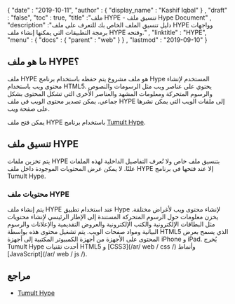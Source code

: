 {
  "date" : "2019-10-11",
  "author" : {
    "display_name" : "Kashif Iqbal"
} ,
  "draft" : "false",
  "toc" : true,
  "title" :"ملف HYPE - تنسيق ملف Hype Document" ,
  "description" :"دليل تنسيق الملف الخاص بك للتعرف على ملف HYPE وواجهات برمجة التطبيقات التي يمكنها إنشاء ملف HYPE وفتحه." ,
  "linktitle" : "HYPE",
  "menu" : {
    "docs" : {
      "parent" : "web"
}
} ,
  "lastmod" : "2019-09-10"
}

## ما هو ملف HYPE؟

ملف HYPE هو ملف مشروع يتم حفظه باستخدام برنامج Hype المستخدم لإنشاء محتوى ويب باستخدام HTML5. يحتوي على عناصر ويب مثل الرسومات والنصوص والرسوم المتحركة ومعلومات المشهد والعناصر الأخرى التي تشكل المحتوى بشكل جماعي. يمكن تصدير محتوى الويب في ملف HYPE إلى ملفات الويب التي يمكن نشرها على صفحة ويب.

يمكن فتح ملف HYPE باستخدام برنامج [Tumult Hype](https://tumult.com/hype/).

## تنسيق ملف HYPE

يتم تخزين ملفات HYPE بتنسيق ملف خاص ولا تُعرف التفاصيل الداخلية لهذه الملفات علنًا. لا يمكن عرض المحتويات الموجودة داخل ملف HYPE إلا عند فتحها في برنامج Tumult Hype.

### محتويات ملف HYPE

يتم إنشاء ملف HYPE عند استخدام تطبيق Hype لإنشاء محتوى ويب لأغراض مختلفة. يخزن معلومات حول الرسوم المتحركة المستندة إلى الإطار الرئيسي لإنشاء محتويات مثل البطاقات الإلكترونية والكتب الإلكترونية والعروض التقديمية والإعلانات والرسوم البيانية ومواد صفحات الويب. يتم تشغيل محتوى هذه بواسطة HTML5 الذي يسمح بعرض المحتوى على الأجهزة من أجهزة الكمبيوتر المكتبية إلى أجهزة iPhone و iPad. يُخرج Tumult Hype أحدث تقنيات HTML5 و [CSS3](/ar/ web / css /) وأنماط [JavaScript](/ar/ web / js /).

## مراجع

* [Tumult Hype](https://tumult.com/hype/)

